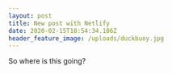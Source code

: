 ```yaml
---
layout: post
title: New post with Netlify
date: 2020-02-15T18:54:34.106Z
header_feature_image: /uploads/duckbuoy.jpg
---
```

So where is this going?
